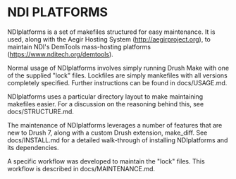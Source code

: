 NDI PLATFORMS
=============

NDIplatforms is a set of makefiles structured for easy maintenance.  It is used,
along with the Aegir Hosting System (http://aegirproject.org), to maintain
NDI's DemTools mass-hosting platforms (https://www.nditech.org/demtools).

Normal usage of NDIplatforms involves simply running Drush Make with one of the
supplied "lock" files.  Lockfiles are simply mankefiles with all versions
completely specified.  Further instructions can be found in docs/USAGE.md.

NDIplatforms uses a particular directory layout to make maintaining makefiles
easier.  For a discussion on the reasoning behind this, see docs/STRUCTURE.md.

The maintenance of NDIplatforms leverages a number of features that are new to
Drush 7, along with a custom Drush extension, make_diff.  See docs/INSTALL.md
for a detailed walk-through of installing NDIplatforms and its dependencies.

A specific workflow was developed to maintain the "lock" files.  This workflow
is described in docs/MAINTENANCE.md.

